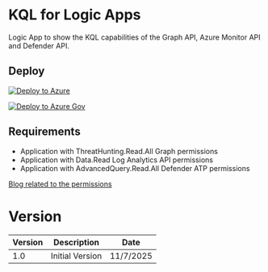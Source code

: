 # KQL for Logic Apps
Logic App to show the KQL capabilities of the Graph API, Azure Monitor API and Defender API.

## Deploy
[![Deploy to Azure](https://aka.ms/deploytoazurebutton)](https://portal.azure.com/#create/Microsoft.Template/uri/https%3A%2F%2Fraw.githubusercontent.com%2FBert-JanP%2FSentinel-Automation%2Frefs%2Fheads%2Fmain%2FCISA-KEV-Weekly-Report%2Fazuredeploy.json)

[![Deploy to Azure Gov](https://aka.ms/deploytoazuregovbutton)](https://portal.azure.com/#create/Microsoft.Template/uri/https%3A%2F%2Fraw.githubusercontent.com%2FBert-JanP%2FSentinel-Automation%2Frefs%2Fheads%2Fmain%2FCISA-KEV-Weekly-Report%2Fazuredeploy.json)

## Requirements
- Application with ThreatHunting.Read.All Graph permissions
- Application with Data.Read Log Analytics API permissions
- Application with AdvancedQuery.Read.All Defender ATP permissions

[Blog related to the permissions](https://kqlquery.com/posts/hunting-api-kql/)

# Version
| Version | Description | Date |
| ------- | ---------- | ----- |
| 1.0 | Initial Version | 11/7/2025 |
